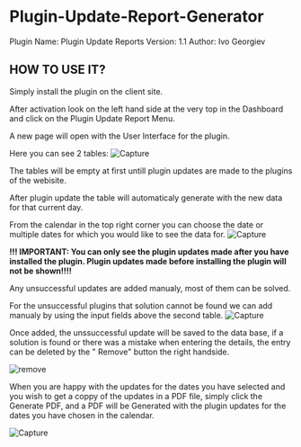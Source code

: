 # Plugin-Update-Report-Generator

Plugin Name: Plugin Update Reports
Version: 1.1
Author: Ivo Georgiev


 ## HOW TO USE IT?


Simply install the plugin on the client site.

After activation look on the left hand side at the very top in the Dashboard and click on the Plugin Update Report Menu. 

A new page will open with the User Interface for the plugin.

Here you can see 2 tables:
![Capture](https://user-images.githubusercontent.com/82714445/200006112-0018c64f-b0df-4d8e-ac27-7121ef25b075.JPG)


The tables will be empty at first untill plugin updates are made to the plugins of the webisite.

After plugin update the table will automaticaly generate with the new data for that current day.

From the calendar in the top right corner you can choose the date or multiple dates for which you would like to see the data for.
![Capture](https://user-images.githubusercontent.com/82714445/200010855-f292c8a7-8400-4064-ae59-00a65222d431.JPG)



**!!! IMPORTANT: You can only see the plugin updates made after you have installed the plugin. Plugin updates made before installing the plugin will not be shown!!!!**


Any unsuccessful updates are added manualy, most of them can be solved. 

For the unsuccessful plugins that solution cannot be found we can add manualy by using the input fields above the second table.
![Capture](https://user-images.githubusercontent.com/82714445/200008911-d8b0573d-7777-4978-9099-79cb31ddfe24.JPG)


Once added, the unssuccessful update will be saved to the data base, if a solution is found or there was a mistake when entering the details, the entry can be deleted by the " Remove" button the right handside.

![remove](https://user-images.githubusercontent.com/82714445/200011453-997075f8-df6b-4d09-aa69-982c933517a4.JPG)


When you are happy with the updates for the dates you have selected and you wish to get a coppy of the updates in a PDF file, simply click the Generate PDF, and a PDF will be Generated with the plugin updates for the dates you have chosen in the calendar.

![Capture](https://user-images.githubusercontent.com/82714445/200009987-a3fb7471-f5cf-4742-bd16-ba7b1c09b4d7.JPG)


